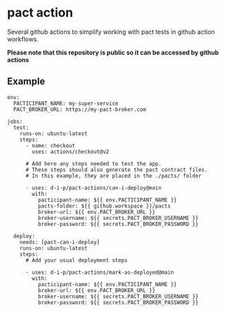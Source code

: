 # pact action

Several github actions to simplify working with pact tests in github action workflows.

**Please note that this repository is public so it can be accessed by github actions**

## Example

```
env:
  PACTICIPANT_NAME: my-super-service
  PACT_BROKER_URL: https://my-pact-broker.com

jobs:
  test:
    runs-on: ubuntu-latest
    steps:
      - name: checkout
        uses: actions/checkout@v2
      
      # Add here any steps needed to test the app.
      # These steps should also generate the pact contract files.
      # In this example, they are placed in the ./pacts/ folder

      - uses: d-i-p/pact-actions/can-i-deploy@main
        with:
          pacticipant-name: ${{ env.PACTICIPANT_NAME }}
          pacts-folder: ${{ github.workspace }}/pacts
          broker-url: ${{ env.PACT_BROKER_URL }}
          broker-username: ${{ secrets.PACT_BROKER_USERNAME }}
          broker-password: ${{ secrets.PACT_BROKER_PASSWORD }}
  
  deploy:
    needs: [pact-can-i-deploy]
    runs-on: ubuntu-latest
    steps:
      # Add your usual deployment steps

      - uses: d-i-p/pact-actions/mark-as-deployed@main
        with:
          pacticipant-name: ${{ env.PACTICIPANT_NAME }}
          broker-url: ${{ env.PACT_BROKER_URL }}
          broker-username: ${{ secrets.PACT_BROKER_USERNAME }}
          broker-password: ${{ secrets.PACT_BROKER_PASSWORD }}
